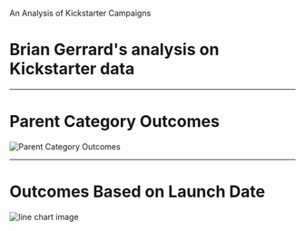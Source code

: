 An Analysis of Kickstarter Campaigns
# Brian Gerrard's analysis on Kickstarter data 
---
# Parent Category Outcomes
![Parent Category Outcomes](https://user-images.githubusercontent.com/75700317/107303547-3c340400-6a4d-11eb-9e87-0ab1e3af179c.png)

---
# Outcomes Based on Launch Date
![line chart image](https://user-images.githubusercontent.com/75700317/107303238-b1eba000-6a4c-11eb-91c2-1a1ca111cde4.png)
